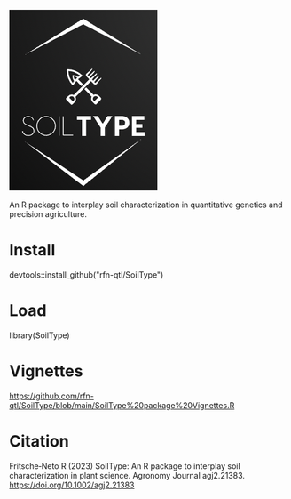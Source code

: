 ![My Image](logo.png)


An R package to interplay soil characterization in quantitative genetics and precision agriculture.

# Install
devtools::install_github("rfn-qtl/SoilType")

# Load
library(SoilType)

# Vignettes
https://github.com/rfn-qtl/SoilType/blob/main/SoilType%20package%20Vignettes.R

# Citation
Fritsche‐Neto R (2023) SoilType: An R package to interplay soil characterization in plant science. Agronomy Journal agj2.21383. https://doi.org/10.1002/agj2.21383
